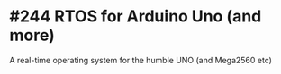 # #244 RTOS for Arduino Uno (and more)
A real-time operating system for the humble UNO (and Mega2560 etc)
